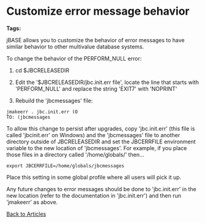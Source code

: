 # Customize error message behavior

<PageHeader />

**Tags:**
<badge text='error message' vertical='middle' />
<badge text='errmsgconfig' vertical='middle' />
<badge text='message' vertical='middle' />
<badge text='error' vertical='middle' />
<badge text='customize error message' vertical='middle' />

jBASE allows you to customize the behavior of error messages to have similar behavior to other multivalue database systems.

To change the behavior of the PERFORM\_NULL error:

1. cd $JBCRELEASEDIR

1. Edit the '$JBCRELEASEDIR/jbc.init.err file', locate the line that starts with 'PERFORM\_NULL' and replace the string 'EXIT7' with 'NOPRINT'

1. Rebuild the 'jbcmessages' file:

```
jmakeerr . jbc.init.err (O
TO: (jbcmessages
```

To allow this change to persist after upgrades, copy 'jbc.init.err' (this file is called 'jbcinit.err' on Windows) and the 'jbcmessages' file to another directory outside of JBCRELEASEDIR and set the JBCERRFILE environment variable to the new location of 'jbcmessages'. For example, if you place those files in a directory called '/home/globals/' then…

```
export JBCERRFILE=/home/globals/jbcmessages
```

Place this setting in some global profile where all users will pick it up.

Any future changes to error messages should be done to 'jbc.init.err' in the new location (refer to the documentation in 'jbc.init.err') and then run 'jmakeerr' as above.

[Back to Articles](./../README.md)

<PageFooter />
